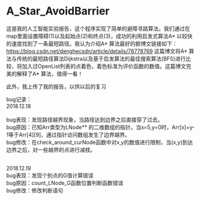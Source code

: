 # A_Star_AvoidBarrier

这是我的人工智能实验报告，这个程序实现了简单的避障寻路算法。我们通过在map里面设置障碍(1)以及起始点(2)和终点(3)，成功的利用启发式算法A* 以较快的速度找到了一条最短路径。我认为介绍A* 算法最好的额博文链接如下：https://blog.csdn.net/denghecsdn/article/details/78778769 这篇博文将A* 算法与传统的最短路径算法Dijkstra以及基于启发算法的最佳搜索算法(BFS)进行比较，将加入过OpenList列表的点着色，着色标准为评价函数的数值。这篇博文完美的解释了A* 算法，值得一看！

此外，我上传了我的报告，以供以后的复习

bug记录：
<br>2018.12.18  
<br>bug表现：发现路径越界现象，当路径达到边界之后直接穿了过去。
<br>bug原因：已知Arr类型为LNode** 的二维数组的指针。当x=5,y=0时，Arr[x]+y-1等于Arr[4][9]，通过指针访问数组发生了边界越界。
<br>bug修改：在check_around_curNode函数中对x,y的数值进行限制，当(x,y)到达边界之后，对一些越界的点进行减枝。

<br>2018.12.19
<br>bug表现：发现个别点的G值计算错误
<br>bug原因：count_LNode_G函数位置判断函数错误
<br>bug修改：修改判断语句
    
